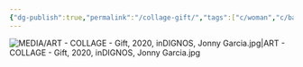 ```yaml
---
{"dg-publish":true,"permalink":"/collage-gift/","tags":["c/woman","c/ballon","c/colour-purple","c/eye","c/face","collage/year-2020","collage/series/inDignos"],"created":"2024-06-28T12:56:46.000-04:00","updated":"2025-09-10T09:21:14.247-04:00"}
---
```



![MEDIA/ART - COLLAGE - Gift, 2020, inDIGNOS, Jonny Garcia.jpg|ART - COLLAGE - Gift, 2020, inDIGNOS, Jonny Garcia.jpg](/img/user/MEDIA/ART%20-%20COLLAGE%20-%20Gift,%202020,%20inDIGNOS,%20Jonny%20Garcia.jpg)
